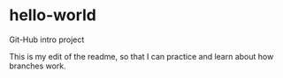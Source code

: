 # hello-world
Git-Hub intro project

This is my edit of the readme, so that I can practice and learn about how branches work.
